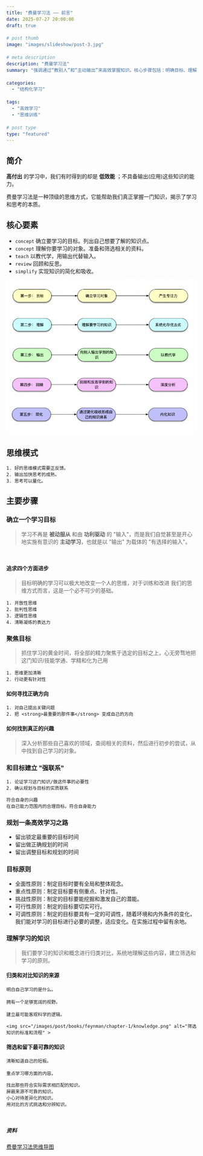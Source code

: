 ```yaml
---
title: "费曼学习法 —— 前言"
date: 2025-07-27 20:00:00
draft: true 

# post thumb
image: "images/slideshow/post-3.jpg"

# meta description
description: "费曼学习法"
summary: "强调通过“教别人”和“主动输出”来高效掌握知识。核心步骤包括：明确目标、理解内容、用简单语言讲解、不断反思和简化知识。学习时要聚焦重点，建立联系，规划合理且有挑战性的路径，筛选并系统化知识。思维依靠正反馈，输出促进思考成熟，帮助形成清晰、批判和开放的思维。"

categories:
  - "结构化学习"

tags:
  - "高效学习"
  - "思维训练"

# post type
type: "featured"
---
```


## 简介

**高付出** 的学习中，我们有时得到的却是 **低效能** ；不具备输出(应用)这些知识的能力。

费曼学习法是一种顶级的思维方式，它能帮助我们真正掌握一门知识，揭示了学习和思考的本质。


## 核心要素
+ `concept` 确立要学习的目标。列出自己想要了解的知识点。
+ `concept` 理解你要学习的对象。准备和筛选相关的资料。
+ `teach` 以教代学，用输出代替输入。
+ `review` 回顾和反思。
+ `simplify` 实现知识的简化和吸收。

![image-20220118185004347](/images/post/books/feynman/chapter-1/core-elements.png)


## 思维模式
```text 
1. 好的思维模式需要正反馈。
2. 输出加快思考的成熟。
3. 思考可以量化。
```


## 主要步骤
### 确立一个学习目标
> 学习不再是 <strong>被动服从</strong> 和由 <strong>功利驱动</strong> 的 "输入"，而是我们自觉甚至是开心地实施有意识的 <strong>主动学习</strong>，也就是以 "输出" 为载体的 "有选择的输入"。

<br>

#### 追求四个方面进步

> 目标明确的学习可以极大地改变一个人的思维，对于训练和改进 我们的思维方式而言，这是一个必不可少的基础。


```tip:c@summary-box
1. 开放性思维
2. 批判性思维
3. 逻辑性思维
4. 清晰凝练的表达力
```


### 聚焦目标
> 抓住学习的黄金时间，将全部的精力聚焦于选定的目标之上，心无旁骛地把这门知识/技能学通、学精和化为己用


```tip:c@summary-box
1. 思维更加清晰
2. 行动更有针对性
```


#### 如何寻找正确方向

```tip:c@summary-box
1. 对自己提出关键问题
2. 把 <strong>最重要的那件事</strong> 变成自己的方向
```


#### 如何找到真正的兴趣

> 深入分析那些自己喜欢的领域，查阅相关的资料，然后进行初步的尝试，从中找到自己学习的对象。


### 和目标建立 "强联系"

```tip:c@summary-box
1. 论证学习这门知识/做这件事的必要性
2. 确认规划与目标的实质联系
```

```tip:t@学习的舒适区两个标准:c@title-box
符合自身的兴趣
在自己能力范围内的合理目标。符合自身能力
```


### 规划一条高效学习之路
+ 留出锁定最重要的目标时间
+ 留出做正确规划的时间
+ 留出调整目标和规划的时间


### 目标原则
+ 全面性原则：制定目标时要有全局和整体观念。
+ 重点性原则：制定目标要有侧重点、针对性。
+ 挑战性原则：制定的目标要能挖掘和激发自己的潜能。
+ 可行性原则：制定的目标要切实可行。
+ 可调性原则：制定的目标要具有一定的可调性，随着环境和内外条件的变化，我们能对学习的目标进行必要的调整，适应变化。在实施过程中留有余地。


### 理解学习的知识

> 我们要学习的知识和概念进行归类对比，系统地理解这些内容，建立筛选和学习的原则。


#### 归类和对比知识的来源

```tip:t@如何将知识有逻辑地系统化:c@title-box
明白自己学习的是什么。

拥有一个足够宽阔的视野。

建立最可能客观科学的逻辑。
```

```tip:t@筛选知识的标准和流程:c@title-box&no-seq&color-white
<img src="/images/post/books/feynman/chapter-1/knowledge.png" alt="筛选知识的标准和流程" >
```


#### 筛选和留下最可靠的知识

```tip:t@筛选知识方法论:c@title-box
清晰知道自己的短板。

重点学习哪方面的内容。
```


```tip:t@保留可靠的知识:c@title-box
找出那些符合实际需求相匹配的知识。
屏蔽来源不可靠的知识。
小心对待差异化的知识。
用对比的方式挑选和分辨知识。
```

<br>

##### 资料
<a href="/images/post/books/feynman/chapter-1/concise-feynman.pdf" target="_blank" rel="noopener noreferrer">费曼学习法思维导图</a>